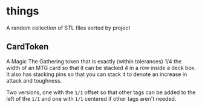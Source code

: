 # things

A random collection of STL files sorted by project

## CardToken

A Magic The Gathering token that is exactly (within tolerances) 1/4 the width of an MTG card so that it can be stacked 4 in a row inside a deck box. It also has stacking pins so that you can stack it to denote an increase in attack and toughness.

Two versions, one with the `1/1` offset so that other tags can be added to the left of the `1/1` and one with `1/1` centered if other tags aren't needed.
